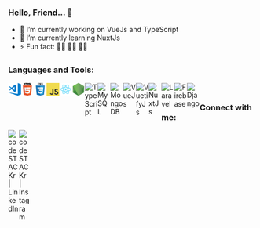 ### Hello, Friend... 👋

- 🔭 I’m currently working on VueJs and TypeScript
- 🌱 I’m currently learning NuxtJs
- ⚡ Fun fact: 👨‍💻 👨‍💻 👨‍💻


### Languages and Tools:

[<img align="left" alt="Visual Studio Code" width="26px" src="https://raw.githubusercontent.com/github/explore/80688e429a7d4ef2fca1e82350fe8e3517d3494d/topics/visual-studio-code/visual-studio-code.png" />](https://code.visualstudio.com/)
<img align="left" alt="HTML5" width="26px" src="https://raw.githubusercontent.com/github/explore/80688e429a7d4ef2fca1e82350fe8e3517d3494d/topics/html/html.png" />
<img align="left" alt="CSS3" width="26px" src="https://raw.githubusercontent.com/github/explore/80688e429a7d4ef2fca1e82350fe8e3517d3494d/topics/css/css.png" />
<img align="left" alt="JavaScript" width="26px" src="https://raw.githubusercontent.com/github/explore/80688e429a7d4ef2fca1e82350fe8e3517d3494d/topics/javascript/javascript.png" />
[<img align="left" alt="React" width="26px" src="https://raw.githubusercontent.com/github/explore/80688e429a7d4ef2fca1e82350fe8e3517d3494d/topics/react/react.png" />](https://reactjs.org/)
[<img align="left" alt="Node.js" width="26px" src="https://raw.githubusercontent.com/github/explore/80688e429a7d4ef2fca1e82350fe8e3517d3494d/topics/nodejs/nodejs.png" />](https://nodejs.org/en/)
[<img align="left" alt="TypeScript" width="26px" src="https://www.typescriptlang.org/favicon-32x32.png?v=8944a05a8b601855de116c8a56d3b3ae" />](https://www.typescriptlang.org/)
[<img align="left" alt="MySQL" width="26px" src="https://labs.mysql.com/common/themes/sakila/favicon.ico" />](https://www.mysql.com/)
[<img align="left" alt="MongoDB" width="26px" src="https://www.mongodb.com/assets/images/global/favicon.ico" />](https://www.mongodb.com/)
[<img align="left" alt="VueJs" width="26px" src="https://vuejs.org/images/icons/favicon-32x32.png" />](https://vuejs.org/)
[<img align="left" alt="VuetifyJs" width="26px" src="https://vuetifyjs.com/favicon.ico" />](https://vuetifyjs.com/en/)
[<img align="left" alt="NuxtJs" width="26px" src="https://nuxtjs.org/favicon.ico" />](https://nuxtjs.org/)
[<img align="left" alt="Laravel" width="26px" src="https://laravel.com/img/favicon/favicon-32x32.png" />](https://laravel.com/)
[<img align="left" alt="Firebase" width="26px" src="https://www.gstatic.com/devrel-devsite/prod/vf7e3a995d426e05d42b78fc7d21a14329a91016dc065dc22c480cc8f443ef33e/firebase/images/favicon.png" />](https://firebase.google.com/)
[<img align="left" alt="Django" width="26px" src="https://static.djangoproject.com/img/favicon.6dbf28c0650e.ico" />](https://www.djangoproject.com/)

<br/>


### Connect with me:

[<img align="left" alt="codeSTACKr | LinkedIn" width="22px" src="https://static-exp3.licdn.com/sc/h/al2o9zrvru7aqj8e1x2rzsrca" />](https://www.linkedin.com/in/sujith-d/)
[<img align="left" alt="codeSTACKr | Instagram" width="22px" src="https://www.instagram.com/static/images/ico/favicon-192.png/68d99ba29cc8.png" />](https://www.instagram.com/thealoneprogrammer/)
